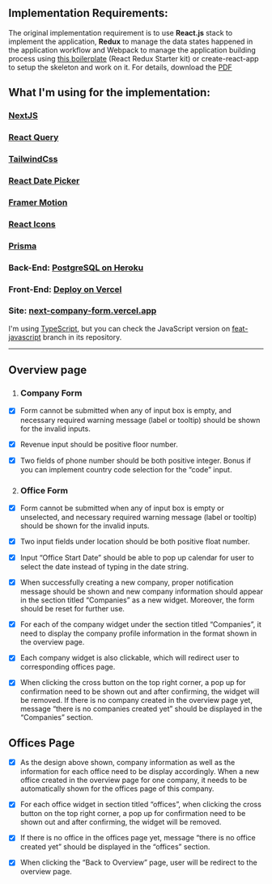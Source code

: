 ## **Implementation Requirements:**

The original implementation requirement is to use **React.js** stack to implement the application, **Redux** to manage the data states happened in the application workflow and Webpack to manage the application building process using [this boilerplate](https://github.com/davezuko/react-redux-starter-kit) (React Redux Starter kit) or create-react-app to setup the skeleton and work on it. For details, download the [PDF](https://drive.google.com/drive/folders/1h_JN0WRkO_LRJj6HscGtH02OJjMQpHsF?usp=sharing)

## **What I'm using for the implementation:**

### [NextJS](https://github.com/vercel/next.js)

### [React Query](https://github.com/tannerlinsley/react-query)

### [TailwindCss](https://github.com/tailwindlabs/tailwindcss)

### [React Date Picker](https://github.com/Hacker0x01/react-datepicker)

### [Framer Motion](https://github.com/framer/motion)

### [React Icons](https://github.com/react-icons/react-icons)

### [Prisma](https://github.com/prisma/prisma)

### Back-End: [PostgreSQL on Heroku](https://www.heroku.com/)

### Front-End: [Deploy on Vercel](https://vercel.com/)

### Site: [next-company-form.vercel.app](https://next-company-form.vercel.app)

I'm using [TypeScript](https://github.com/microsoft/TypeScript), but you can check the JavaScript version on [feat-javascript](https://github.com/alfieqashwa/next-company-form/tree/feat-javascript) branch in its repository.

---

## **Overview page**

1. ### **Company Form**

- [x] Form cannot be submitted when any of input box is empty, and necessary required warning message (label or tooltip) should be shown for the invalid inputs.

- [x] Revenue input should be positive floor number.
- [x] Two fields of phone number should be both positive integer. Bonus if you can implement country code selection for the “code” input.

2. ### **Office Form**

- [x] Form cannot be submitted when any of input box is empty or unselected, and necessary required warning message (label or tooltip) should be shown for the invalid inputs.
- [x] Two input fields under location should be both positive float number.
- [x] Input “Office Start Date” should be able to pop up calendar for user to select the date instead of typing in the date string.

- [x] When successfully creating a new company, proper notification message should be
      shown and new company information should appear in the section titled
      “Companies” as a new widget. Moreover, the form should be reset for further use.

- [x] For each of the company widget under the section titled “Companies”, it need to display the company profile information in the format shown in the overview page.

- [x] Each company widget is also clickable, which will redirect user to
      corresponding offices page.
- [x] When clicking the cross button on the top right corner, a pop up for
      confirmation need to be shown out and after confirming, the widget will be
      removed.
      If there is no company created in the overview page yet, message “there is no
      companies created yet” should be displayed in the “Companies” section.

## **Offices Page**

- [x] As the design above shown, company information as well as the information for
      each office need to be display accordingly. When a new office created in the
      overview page for one company, it needs to be automatically shown for the offices
      page of this company.

- [x] For each office widget in section titled “offices”, when clicking the cross button on
      the top right corner, a pop up for confirmation need to be shown out and after
      confirming, the widget will be removed.

- [x] If there is no office in the offices page yet, message “there is no office created yet”
      should be displayed in the “offices” section.

- [x] When clicking the “Back to Overview” page, user will be redirect to the overview
      page.
